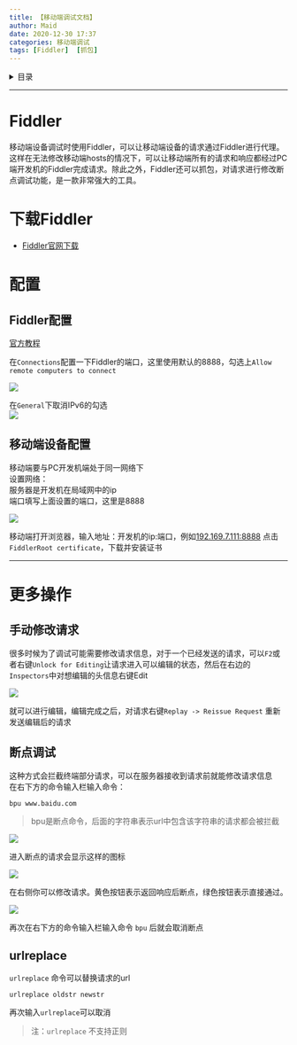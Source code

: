 ```yaml
---
title: 【移动端调试文档】  
author: Maid  
date: 2020-12-30 17:37  
categories: 移动端调试  
tags: [Fiddler]  [抓包]
---
```


<details><summary>目录</summary>

- [Fiddler](#fiddler)
- [下载Fiddler](#下载fiddler)
- [配置](#配置)
  - [Fiddler配置](#fiddler配置)
  - [移动端设备配置](#移动端设备配置)
- [更多操作](#更多操作)
  - [手动修改请求](#手动修改请求)
  - [断点调试](#断点调试)
  - [urlreplace](#urlreplace)

</details>

---

# Fiddler
移动端设备调试时使用Fiddler，可以让移动端设备的请求通过Fiddler进行代理。这样在无法修改移动端hosts的情况下，可以让移动端所有的请求和响应都经过PC端开发机的Fiddler完成请求。除此之外，Fiddler还可以抓包，对请求进行修改断点调试功能，是一款非常强大的工具。

# 下载Fiddler
- [Fiddler官网下载](https://www.telerik.com/download/fiddler)  

# 配置
## Fiddler配置
[官方教程](https://docs.telerik.com/fiddler/configure-fiddler/tasks/usefiddlerasreverseproxy)

在`Connections`配置一下Fiddler的端口，这里使用默认的8888，勾选上`Allow remote computers to connect`  

![](https://gitee.com/Maiiiiiid/picture_bed/raw/master/aigei/Fiddler移动端抓包配置.png)

在`General`下取消IPv6的勾选  
![](https://gitee.com/Maiiiiiid/picture_bed/raw/master/aigei/Fiddler移动端抓包.png)

## 移动端设备配置
移动端要与PC开发机端处于同一网络下  
设置网络：  
服务器是开发机在局域网中的ip  
端口填写上面设置的端口，这里是8888 

![](https://img-blog.csdn.net/20170927174922717?watermark/2/text/aHR0cDovL2Jsb2cuY3Nkbi5uZXQvbW1tbW1tbV8ybml1/font/5a6L5L2T/fontsize/400/fill/I0JBQkFCMA==/dissolve/70/gravity/Center)  


移动端打开浏览器，输入地址：开发机的ip:端口，例如[192.169.7.111:8888]()
点击`FiddlerRoot certificate`，下载并安装证书


---

# 更多操作
## 手动修改请求
很多时候为了调试可能需要修改请求信息，对于一个已经发送的请求，可以`F2`或者右键`Unlock for Editing`让请求进入可以编辑的状态，然后在右边的`Inspectors`中对想编辑的头信息右键Edit  

![](https://gitee.com/Maiiiiiid/picture_bed/raw/master/aigei/Fiddler移动端调试.png)  

就可以进行编辑，编辑完成之后，对请求右键`Replay -> Reissue Request` 重新发送编辑后的请求

## 断点调试
这种方式会拦截终端部分请求，可以在服务器接收到请求前就能修改请求信息  
在右下方的命令输入栏输入命令：
```
bpu www.baidu.com
```
> bpu是断点命令，后面的字符串表示url中包含该字符串的请求都会被拦截  
> 
![](https://gitee.com/Maiiiiiid/picture_bed/raw/master/aigei/20201230172345.png)  

进入断点的请求会显示这样的图标  

![](https://gitee.com/Maiiiiiid/picture_bed/raw/master/aigei/20201230172551.png)

在右侧你可以修改请求。黄色按钮表示返回响应后断点，绿色按钮表示直接通过。

![](https://gitee.com/Maiiiiiid/picture_bed/raw/master/aigei/20201230172941.png)

再次在右下方的命令输入栏输入命令 `bpu` 后就会取消断点

## urlreplace 
`urlreplace` 命令可以替换请求的url  
```
urlreplace oldstr newstr
```
再次输入`urlreplace`可以取消
> 注：`urlreplace` 不支持正则